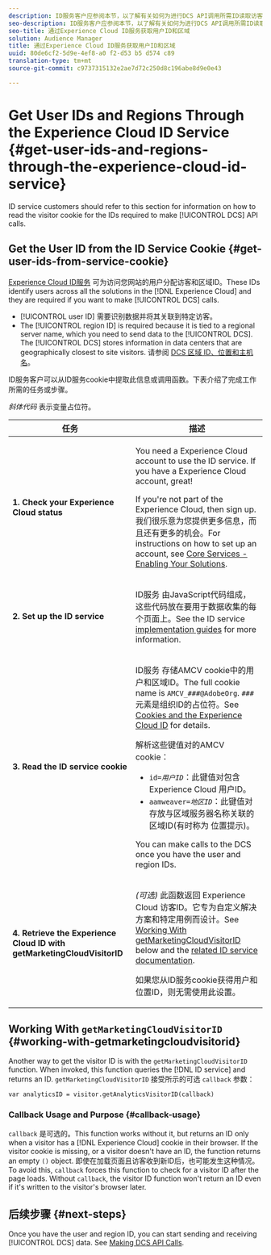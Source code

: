 ```yaml
---
description: ID服务客户应参阅本节，以了解有关如何为进行DCS API调用所需ID读取访客cookie的信息。
seo-description: ID服务客户应参阅本节，以了解有关如何为进行DCS API调用所需ID读取访客cookie的信息。
seo-title: 通过Experience Cloud ID服务获取用户ID和区域
solution: Audience Manager
title: 通过Experience Cloud ID服务获取用户ID和区域
uuid: 80de6cf2-5d9e-4ef8-a0 f2-d53 b5 d574 c89
translation-type: tm+mt
source-git-commit: c9737315132e2ae7d72c250d8c196abe8d9e0e43

---
```



# Get User IDs and Regions Through the Experience Cloud ID Service {#get-user-ids-and-regions-through-the-experience-cloud-id-service}

ID service customers should refer to this section for information on how to read the visitor cookie for the IDs required to make [!UICONTROL DCS] API calls.

## Get the User ID from the ID Service Cookie {#get-user-ids-from-service-cookie}

[Experience Cloud ID服务](https://marketing.adobe.com/resources/help/en_US/mcvid/) 可为访问您网站的用户分配访客和区域ID。These IDs identify users across all the solutions in the [!DNL Experience Cloud] and they are required if you want to make [!UICONTROL DCS] calls.

* [!UICONTROL user ID] 需要识别数据并将其关联到特定访客。
* The [!UICONTROL region ID] is required because it is tied to a regional server name, which you need to send data to the [!UICONTROL DCS]. The [!UICONTROL DCS] stores information in data centers that are geographically closest to site visitors. 请参阅 [DCS 区域 ID、位置和主机名](../../../api/dcs-intro/dcs-api-reference/dcs-regions.md)。

ID服务客户可以从ID服务cookie中提取此信息或调用函数。下表介绍了完成工作所需的任务或步骤。

*斜体代码* 表示变量占位符。

<table id="table_660EBE1C24DD4FBE9DCE5191836C9135"> 
 <thead> 
  <tr> 
   <th colname="col1" class="entry"> 任务 </th> 
   <th colname="col2" class="entry"> 描述 </th> 
  </tr> 
 </thead>
 <tbody> 
  <tr> 
   <td colname="col1"> <p> <b>1. Check your <span class="keyword"> Experience Cloud</span> status</b> </p> </td> 
   <td colname="col2"> <p>You need a <span class="keyword"> Experience Cloud</span> account to use the ID service. If you have a <span class="keyword"> Experience Cloud</span> account, great! </p> <p> If you're not part of the <span class="keyword"> Experience Cloud</span>, then sign up. 我们很乐意为您提供更多信息，而且还有更多的机会。For instructions on how to set up an account, see <a href="https://marketing.adobe.com/resources/help/en_US/mcloud/?f=core_services.html" format="https" scope="external"> Core Services - Enabling Your Solutions</a>. </p> </td> 
  </tr> 
  <tr> 
   <td colname="col1"> <p> <b>2. Set up the <span class="keyword"> ID service</span></b> </p> </td> 
   <td colname="col2"> <p><span class="keyword"> ID服务</span> 由JavaScript代码组成，这些代码放在要用于数据收集的每个页面上。See the ID service <a href="https://marketing.adobe.com/resources/help/en_US/mcvid/mcvid-implementation-guides.html" format="https" scope="external"> implementation guides</a> for more information. </p> </td> 
  </tr> 
  <tr> 
   <td colname="col1"> <p> <b>3. Read the <span class="keyword"> ID service</span> cookie</b> </p> </td> 
   <td colname="col2"> <p><span class="keyword"> ID服务</span> 存储AMCV cookie中的用户和区域ID。The full cookie name is <code>AMCV_<i>###</i>@AdobeOrg</code>. <code><i>###</i></code> 元素是组织ID的占位符。See <a href="https://marketing.adobe.com/resources/help/en_US/mcvid/mcvid_cookies.html" format="https" scope="external"> Cookies and the Experience Cloud ID</a> for details. </p> <p>解析这些键值对的AMCV cookie： </p> <p> 
     <ul id="ul_502ECFCDDD084D448B5EDC4E5C0909C1"> 
      <li id="li_662FFA36AC854E699D50A183B161D654"> <code>id=<i>用户ID</i></code>：此键值对包含 <span class="keyword"> Experience Cloud</span> 用户ID。 </li> 
      <li id="li_65422233187B4217B50DC52DBD58F404"> <code>aamweaver=<i>地区ID</i></code>：此键值对存放与区域服务器名称关联的区域ID(有时称为 <span class="term"> 位置提示</span>)。 </li> 
     </ul> </p> <p>You can make calls to the <span class="wintitle"> DCS</span> once you have the user and region IDs. </p> </td> 
  </tr> 
  <tr> 
   <td colname="col1"> <p> <b>4. Retrieve the <span class="keyword"> Experience Cloud ID</span> with getMarketingCloudVisitorID</b> </p> </td> 
   <td colname="col2"> <p><i>(可选)</i> 此函数返回 <span class="keyword"> Experience Cloud</span> 访客ID。它专为自定义解决方案和特定用例而设计。See <a href="../../../api/dcs-intro/dcs-s2s/dcs-mcid-ids.md#working-with-getmarketingcloudvisitorid"> Working With getMarketingCloudVisitorID</a> below and the <a href="https://marketing.adobe.com/resources/help/en_US/mcvid/mcvid-getmcvid.html" format="https" scope="external"> related ID service documentation</a>. </p> <p>如果您从ID服务cookie获得用户和位置ID，则无需使用此设置。 </p> </td> 
  </tr> 
 </tbody> 
</table>

## Working With `getMarketingCloudVisitorID` {#working-with-getmarketingcloudvisitorid}

Another way to get the visitor ID is with the `getMarketingCloudVisitorID` function. When invoked, this function queries the [!DNL ID service] and returns an ID. `getMarketingCloudVisitorID` 接受所示的可选 `callback` 参数：

`var analyticsID = visitor.getAnalyticsVisitorID(callback)`

### Callback Usage and Purpose {#callback-usage}

`callback` 是可选的。This function works without it, but returns an ID only when a visitor has a [!DNL Experience Cloud] cookie in their browser. If the visitor cookie is missing, or a visitor doesn&#39;t have an ID, the function returns an empty `()` object. 即使在加载页面且访客收到新ID后，也可能发生这种情况。To avoid this, `callback` forces this function to check for a visitor ID after the page loads. Without `callback`, the visitor ID function won&#39;t return an ID even if it&#39;s written to the visitor&#39;s browser later.

## 后续步骤 {#next-steps}

Once you have the user and region ID, you can start sending and receiving [!UICONTROL DCS] data. See [Making DCS API Calls](../../../api/dcs-intro/dcs-s2s/dcs-s2s-calls.md).